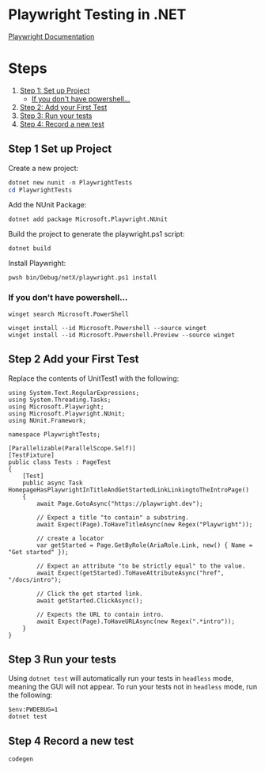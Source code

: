 # Playwright Testing in .NET
[Playwright Documentation](https://playwright.dev/dotnet/)

# Steps
1. [Step 1: Set up Project](#Step-1-Set-up-Project)
      - [If you don't have powershell...](#If-you-don't-have-powershell...)
2. [Step 2: Add your First Test](#Step-2-Add-your-First-Test)
3. [Step 3: Run your tests](#Step-3-Run-your-tests)
4. [Step 4: Record a new test](#Step-4-Record-a-new-test)

## Step 1 Set up Project
Create a new project:
```powershell
dotnet new nunit -n PlaywrightTests
cd PlaywrightTests
```
Add the NUnit Package:
```
dotnet add package Microsoft.Playwright.NUnit
```
Build the project to generate the playwright.ps1 script:
```
dotnet build
```
Install Playwright:
```
pwsh bin/Debug/netX/playwright.ps1 install
```

### If you don't have powershell...
```
winget search Microsoft.PowerShell
```
```
winget install --id Microsoft.Powershell --source winget
winget install --id Microsoft.Powershell.Preview --source winget
```

## Step 2 Add your First Test
Replace the contents of UnitTest1 with the following:
```
using System.Text.RegularExpressions;
using System.Threading.Tasks;
using Microsoft.Playwright;
using Microsoft.Playwright.NUnit;
using NUnit.Framework;

namespace PlaywrightTests;

[Parallelizable(ParallelScope.Self)]
[TestFixture]
public class Tests : PageTest
{
    [Test]
    public async Task HomepageHasPlaywrightInTitleAndGetStartedLinkLinkingtoTheIntroPage()
    {
        await Page.GotoAsync("https://playwright.dev");

        // Expect a title "to contain" a substring.
        await Expect(Page).ToHaveTitleAsync(new Regex("Playwright"));

        // create a locator
        var getStarted = Page.GetByRole(AriaRole.Link, new() { Name = "Get started" });

        // Expect an attribute "to be strictly equal" to the value.
        await Expect(getStarted).ToHaveAttributeAsync("href", "/docs/intro");

        // Click the get started link.
        await getStarted.ClickAsync();

        // Expects the URL to contain intro.
        await Expect(Page).ToHaveURLAsync(new Regex(".*intro"));
    }
}
```

## Step 3 Run your tests
Using `dotnet test` will automatically run your tests in `headless` mode, meaning the GUI will not appear. To run your tests not in `headless` mode, run the following: 
```
$env:PWDEBUG=1
dotnet test
```

## Step 4 Record a new test
```
codegen
```
